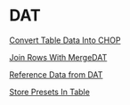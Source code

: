


# DAT
[Convert Table Data Into CHOP](ConvertTableDataIntoCHOP.md)

[Join Rows With MergeDAT](JoinRowsMergeDAT.md)

[Reference Data from DAT](ReferenceDataFromDAT.md)

[Store Presets In Table](StorePresetsInTable.md)


